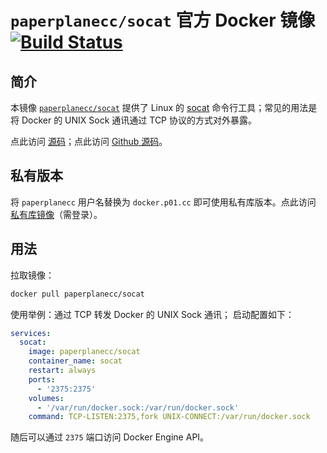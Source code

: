 # `paperplanecc/socat` 官方 Docker 镜像 [![Build Status](https://drone.paperplane.cc/api/badges/p01/socat/status.svg)](https://drone.paperplane.cc/p01/socat)

## 简介

本镜像 [`paperplanecc/socat`](https://hub.docker.com/r/paperplanecc/socat) 提供了 Linux 的 [socat](https://linux.die.net/man/1/) 命令行工具；常见的用法是将 Docker 的 UNIX Sock 通讯通过 TCP 协议的方式对外暴露。

点此访问 [源码](https://git.paperplane.cc/p01/socat)；点此访问 [Github 源码](https://github.com/paperplane-docker/socat)。

## 私有版本

将 `paperplanecc` 用户名替换为 `docker.p01.cc` 即可使用私有库版本。点此访问 [私有库镜像](https://docker.p01.cc/#!/taglist/socat)（需登录）。

## 用法

拉取镜像：

```bash
docker pull paperplanecc/socat
```

使用举例：通过 TCP 转发 Docker 的 UNIX Sock 通讯；
启动配置如下：

```yaml
services:
  socat:
    image: paperplanecc/socat
    container_name: socat
    restart: always
    ports:
      - '2375:2375'
    volumes:
      - '/var/run/docker.sock:/var/run/docker.sock'
    command: TCP-LISTEN:2375,fork UNIX-CONNECT:/var/run/docker.sock
```

随后可以通过 `2375` 端口访问 Docker Engine API。
